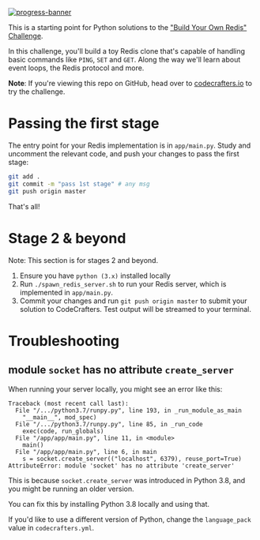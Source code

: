 [![progress-banner](https://backend.codecrafters.io/progress/redis/a9d212c2-44e5-4852-8ec8-4ff4ce22b481)](https://app.codecrafters.io/users/codecrafters-bot?r=2qF)

This is a starting point for Python solutions to the
["Build Your Own Redis" Challenge](https://codecrafters.io/challenges/redis).

In this challenge, you'll build a toy Redis clone that's capable of handling
basic commands like `PING`, `SET` and `GET`. Along the way we'll learn about
event loops, the Redis protocol and more.

**Note**: If you're viewing this repo on GitHub, head over to
[codecrafters.io](https://codecrafters.io) to try the challenge.

# Passing the first stage

The entry point for your Redis implementation is in `app/main.py`. Study and
uncomment the relevant code, and push your changes to pass the first stage:

```sh
git add .
git commit -m "pass 1st stage" # any msg
git push origin master
```

That's all!

# Stage 2 & beyond

Note: This section is for stages 2 and beyond.

1. Ensure you have `python (3.x)` installed locally
1. Run `./spawn_redis_server.sh` to run your Redis server, which is implemented
   in `app/main.py`.
1. Commit your changes and run `git push origin master` to submit your solution
   to CodeCrafters. Test output will be streamed to your terminal.

# Troubleshooting

## module `socket` has no attribute `create_server`

When running your server locally, you might see an error like this:

```
Traceback (most recent call last):
  File "/.../python3.7/runpy.py", line 193, in _run_module_as_main
    "__main__", mod_spec)
  File "/.../python3.7/runpy.py", line 85, in _run_code
    exec(code, run_globals)
  File "/app/app/main.py", line 11, in <module>
    main()
  File "/app/app/main.py", line 6, in main
    s = socket.create_server(("localhost", 6379), reuse_port=True)
AttributeError: module 'socket' has no attribute 'create_server'
```

This is because `socket.create_server` was introduced in Python 3.8, and you
might be running an older version.

You can fix this by installing Python 3.8 locally and using that.

If you'd like to use a different version of Python, change the `language_pack`
value in `codecrafters.yml`.
